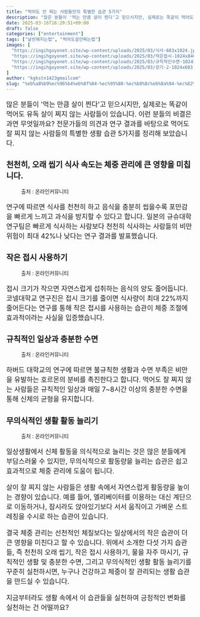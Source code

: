 ```yaml
---
title: "먹어도 안 찌는 사람들만의 특별한 습관 5가지"
description: "많은 분들이 '먹는 만큼 살이 찐다'고 믿으시지만, 실제로는 똑같이 먹어도 유독 살이 찌지 않는 사람들이 있습니다. 이런 분들의 비결은 과연 무엇일까요? 전문가들의 의견과 연구 결과를 바탕으로 먹어도 잘 찌지 않는 사람들의 특별한 생활 습관 5가지를 정리해 보았습니다."
date: 2025-03-16T16:29:51+09:00
draft: false
categories: ["entertainment"]
tags: ["날씬해지는법", "먹어도살안찌는법"]
images: [
  "https://ingihgoyonet.site/wp-content/uploads/2025/03/식사-683x1024.jpg"
  "https://ingihgoyonet.site/wp-content/uploads/2025/03/작은접시-1024x840.jpg"
  "https://ingihgoyonet.site/wp-content/uploads/2025/03/규칙적인수면-1024x683.jpg"
  "https://ingihgoyonet.site/wp-content/uploads/2025/03/걷기-2-1024x683.jpg"
]
author: "kgkstn1423gmailcom"
slug: "%eb%a8%b9%ec%96%b4%eb%8f%84-%ec%95%88-%ec%b0%8c%eb%8a%94-%ec%82%ac%eb%9e%8c%eb%93%a4%eb%a7%8c%ec%9d%98-%ed%8a%b9%eb%b3%84%ed%95%9c-%ec%8a%b5%ea%b4%80-5%ea%b0%80%ec%a7%80"
---
```


<p style="font-size:18px">많은 분들이 '먹는 만큼 살이 찐다'고 믿으시지만, 실제로는 똑같이 먹어도 유독 살이 찌지 않는 사람들이 있습니다. 이런 분들의 비결은 과연 무엇일까요? 전문가들의 의견과 연구 결과를 바탕으로 먹어도 잘 찌지 않는 사람들의 특별한 생활 습관 5가지를 정리해 보았습니다.</p> <h2 >천천히, 오래 씹기 식사 속도는 체중 관리에 큰 영향을 미칩니다.</h2> <figure ><img src="https://ingihgoyonet.site/wp-content/uploads/2025/03/식사-683x1024.jpg" alt="" style="aspect-ratio:16/9;object-fit:cover"/><figcaption >출처 : 온라인커뮤니티</figcaption></figure> <p style="font-size:18px">연구에 따르면 식사를 천천히 하고 음식을 충분히 씹을수록 포만감을 빠르게 느끼고 과식을 방지할 수 있다고 합니다. 일본의 규슈대학 연구팀은 빠르게 식사하는 사람보다 천천히 식사하는 사람들의 비만 위험이 최대 42%나 낮다는 연구 결과를 발표했습니다.</p> <h2 >작은 접시 사용하기</h2> <figure ><img src="https://ingihgoyonet.site/wp-content/uploads/2025/03/작은접시-1024x840.jpg" alt="" style="aspect-ratio:16/9;object-fit:cover"/><figcaption >출처 : 온라인커뮤니티</figcaption></figure> <p style="font-size:18px">접시 크기가 작으면 자연스럽게 섭취하는 음식의 양도 줄어듭니다. 코넬대학교 연구진은 접시 크기를 줄이면 식사량이 최대 22%까지 줄어든다는 연구를 통해 작은 접시를 사용하는 습관이 체중 조절에 효과적이라는 사실을 입증했습니다.</p> <h2 >규칙적인 일상과 충분한 수면</h2> <figure ><img src="https://ingihgoyonet.site/wp-content/uploads/2025/03/규칙적인수면-1024x683.jpg" alt="" style="aspect-ratio:16/9;object-fit:cover"/><figcaption >출처 : 온라인커뮤니티</figcaption></figure> <p style="font-size:18px">하버드 대학교의 연구에 따르면 불규칙한 생활과 수면 부족은 비만을 유발하는 호르몬의 분비를 촉진한다고 합니다. 먹어도 잘 찌지 않는 사람들은 규칙적인 일상과 매일 7~8시간 이상의 충분한 수면을 통해 신체의 균형을 유지합니다.</p> <h2 >무의식적인 생활 활동 늘리기</h2> <figure ><img src="https://ingihgoyonet.site/wp-content/uploads/2025/03/걷기-2-1024x683.jpg" alt="" style="aspect-ratio:16/9;object-fit:cover"/><figcaption >출처 : 온라인커뮤니티</figcaption></figure> <p style="font-size:18px">일상생활에서 신체 활동을 의식적으로 늘리는 것은 많은 분들에게 부담스러울 수 있지만, 무의식적으로 활동량을 늘리는 습관은 쉽고 효과적으로 체중 관리에 도움이 됩니다.</p> <p style="font-size:18px">살이 잘 찌지 않는 사람들은 생활 속에서 자연스럽게 활동량을 높이는 경향이 있습니다. 예를 들어, 엘리베이터를 이용하는 대신 계단으로 이동하거나, 잠시라도 앉아있기보다 서서 움직이고 가벼운 스트레칭을 수시로 하는 습관이 있습니다.</p> <p style="font-size:18px">결국 체중 관리는 선천적인 체질보다는 일상에서의 작은 습관이 더 큰 영향을 미친다고 할 수 있습니다. 위에서 소개한 다섯 가지 습관들, 즉 천천히 오래 씹기, 작은 접시 사용하기, 물을 자주 마시기, 규칙적인 생활 및 충분한 수면, 그리고 무의식적인 생활 활동 늘리기를 꾸준히 실천하시면, 누구나 건강하고 체중이 잘 관리되는 생활 습관을 만드실 수 있습니다.</p> <p style="font-size:18px">지금부터라도 생활 속에서 이 습관들을 실천하여 긍정적인 변화를 실천하는 건 어떨까요?</p>